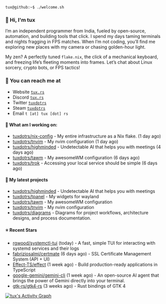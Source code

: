 ```console
tux@github:~$ ./welcome.sh
```

### 👋 Hi, I'm tux 
I’m an independent programmer from India, fueled by open-source, automation, and building tools that click. I spend my days taming terminals and nights fragging in FPS matches. When I’m not coding, you’ll find me exploring new places with my camera or chasing golden-hour light.

My zen? A perfectly tuned ```flake.nix```, the click of a mechanical keyboard, and freezing life’s fleeting moments into frames. Let’s chat about Linux sorcery, crypto bots, or FPS tactics!

### 📧 You can reach me at

* Website [`tux.rs`](https://tux.rs)
* Discord [`tux.rs`](https://discord.gg/7YvNafxMWe)
* Twitter [`tuxdotrs`](https://x.com/tuxdotrs)
* Steam [`tuxdotrs`](https://steamcommunity.com/id/tuxdotrs)
* Email `t [at] tux [dot] rs`

#### 👷 What am I working on:


- [tuxdotrs/nix-config](https://github.com/tuxdotrs/nix-config) - My entire infrastructure as a Nix flake. (1 day ago)
- [tuxdotrs/tnvim](https://github.com/tuxdotrs/tnvim) - My nvim configuration (1 day ago)
- [tuxdotrs/highminded](https://github.com/tuxdotrs/highminded) - Undetectable AI that helps you with meetings (4 days ago)
- [tuxdotrs/tawm](https://github.com/tuxdotrs/tawm) - My awesomeWM configuration (6 days ago)
- [tuxdotrs/trok](https://github.com/tuxdotrs/trok) - Accessing your local service should be simple (6 days ago)

#### 🌱 My latest projects

- [tuxdotrs/highminded](https://github.com/tuxdotrs/highminded) - Undetectable AI that helps you with meetings
- [tuxdotrs/tpanel](https://github.com/tuxdotrs/tpanel) - My widgets for wayland
- [tuxdotrs/tawm](https://github.com/tuxdotrs/tawm) - My awesomeWM configuration
- [tuxdotrs/tnvim](https://github.com/tuxdotrs/tnvim) - My nvim configuration
- [tuxdotrs/diagrams](https://github.com/tuxdotrs/diagrams) - Diagrams for project workflows, architecture designs, and process documentation.

#### ⭐ Recent Stars

- [rgwood/systemctl-tui](https://github.com/rgwood/systemctl-tui) (today) - A fast, simple TUI for interacting with systemd services and their logs
- [fabriziosalmi/certmate](https://github.com/fabriziosalmi/certmate) (6 days ago) - SSL Certificate Management System (API &#43; UI)
- [Effect-TS/effect](https://github.com/Effect-TS/effect) (1 week ago) - Build production-ready applications in TypeScript
- [google-gemini/gemini-cli](https://github.com/google-gemini/gemini-cli) (1 week ago) - An open-source AI agent that brings the power of Gemini directly into your terminal.
- [gtk-rs/gtk4-rs](https://github.com/gtk-rs/gtk4-rs) (3 weeks ago) - Rust bindings of GTK 4

<div>
    <a href="#"><img alt="tux's Activity Graph" src="https://github-readme-activity-graph.vercel.app/graph?username=tuxdotrs&custom_title=tux%27s%20Contribution%20Graph&bg_color=0D1117&color=FFFFFF&line=2c83f8&point=FFFFFF&hide_border=true" /></a>
<div> 
